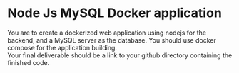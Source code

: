 # Node Js MySQL Docker application

You are to create a dockerized web application using nodejs for the backend, and a MySQL server as the database. You should use docker compose for the application building.  
Your final deliverable should be a link to your github directory containing the finished code.